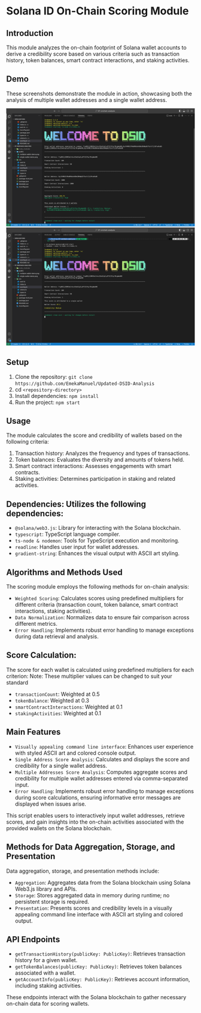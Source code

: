 # Solana ID On-Chain Scoring Module

## Introduction

This module analyzes the on-chain footprint of Solana wallet accounts to derive a credibility score based on various criteria such as transaction history, token balances, smart contract interactions, and staking activities.

## Demo

These screenshots demonstrate the module in action, showcasing both the analysis of multiple wallet addresses and a single wallet address.

![Multiple Wallet Demo Screenshot](./public/multiple-wallets-demo.png)
![Single Wallet Demo Screenshot](./public/single-wallet-demo.png)

## Setup

1. Clone the repository: `git clone https://github.com/EmekaManuel/Updated-DSID-Analysis`
2. cd `<repository-directory>`
3. Install dependencies: `npm install`
4. Run the project: `npm start`

## Usage

The module calculates the score and credibility of wallets based on the following criteria:

1. Transaction history: Analyzes the frequency and types of transactions.
2. Token balances: Evaluates the diversity and amounts of tokens held.
3. Smart contract interactions: Assesses engagements with smart contracts.
4. Staking activities: Determines participation in staking and related activities.

## Dependencies: Utilizes the following dependencies:

- `@solana/web3.js`: Library for interacting with the Solana blockchain.
- `typescript`: TypeScript language compiler.
- `ts-node & nodemon`: Tools for TypeScript execution and monitoring.
- `readline`: Handles user input for wallet addresses.
- `gradient-string`: Enhances the visual output with ASCII art styling.

## Algorithms and Methods Used

The scoring module employs the following methods for on-chain analysis:

- `Weighted Scoring`: Calculates scores using predefined multipliers for different criteria (transaction count, token balance, smart contract interactions, staking activities).
- `Data Normalization`: Normalizes data to ensure fair comparison across different metrics.
- `Error Handling`: Implements robust error handling to manage exceptions during data retrieval and analysis.

## Score Calculation:

The score for each wallet is calculated using predefined multipliers for each criterion:
Note: These multiplier values can be changed to suit your standard

- `transactionCount`: Weighted at 0.5
- `tokenBalance`: Weighted at 0.3
- `smartContractInteractions`: Weighted at 0.1
- `stakingActivities`: Weighted at 0.1

## Main Features

- `Visually appealing command line interface`: Enhances user experience with styled ASCII art and colored console output.
- `Single Address Score Analysis`: Calculates and displays the score and credibility for a single wallet address.
- `Multiple Addresses Score Analysis`: Computes aggregate scores and credibility for multiple wallet addresses entered via comma-separated input.
- `Error Handling`: Implements robust error handling to manage exceptions during score calculations, ensuring informative error messages are displayed when issues arise.

This script enables users to interactively input wallet addresses, retrieve scores, and gain insights into the on-chain activities associated with the provided wallets on the Solana blockchain.

## Methods for Data Aggregation, Storage, and Presentation

Data aggregation, storage, and presentation methods include:

- `Aggregation`: Aggregates data from the Solana blockchain using Solana Web3.js library and APIs.
- `Storage`: Stores aggregated data in memory during runtime; no persistent storage is required.
- `Presentation`: Presents scores and credibility levels in a visually appealing command line interface with ASCII art styling and colored output.

## API Endpoints

- `getTransactionHistory(publicKey: PublicKey)`: Retrieves transaction history for a given wallet.
- `getTokenBalances(publicKey: PublicKey)`: Retrieves token balances associated with a wallet.
- `getAccountInfo(publicKey: PublicKey)`: Retrieves account information, including staking activities.

These endpoints interact with the Solana blockchain to gather necessary on-chain data for scoring wallets.

